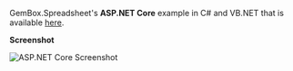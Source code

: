 GemBox.Spreadsheet's **ASP.NET Core** example in C# and VB.NET that is available [here](https://www.gemboxsoftware.com/spreadsheet/examples/asp-net-core-excel-file/5601).

**Screenshot**

![ASP.NET Core Screenshot](https://www.gemboxsoftware.com/Spreadsheet/Examples/Content/ASP.NETCore/ASP.NETCore/AspNetCore.png)